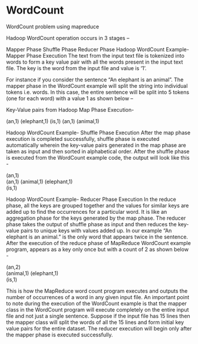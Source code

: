 # WordCount
WordCount problem using mapreduce


Hadoop WordCount operation occurs in 3 stages –

Mapper Phase
Shuffle Phase
Reducer Phase
Hadoop WordCount Example- Mapper Phase Execution
The text from the input text file is tokenized into words to form a key value pair with all the words present in the input text file. The key is the word from the input file and value is ‘1’.

For instance if you consider the sentence “An elephant is an animal”. The mapper phase in the WordCount example will split the string into individual tokens i.e. words. In this case, the entire sentence will be split into 5 tokens (one for each word) with a value 1 as shown below –

Key-Value pairs from Hadoop Map Phase Execution-

(an,1)
(elephant,1)
(is,1)
(an,1)
(animal,1)


​Hadoop WordCount Example- Shuffle Phase Execution
After the map phase execution is completed successfully, shuffle phase is executed automatically wherein the key-value pairs generated in the map phase are taken as input and then sorted in alphabetical order. After the shuffle phase is executed from the WordCount example code, the output will look like this -

(an,1)  
(an,1) 
(animal,1)
(elephant,1)  
(is,1) 





​Hadoop WordCount Example- Reducer Phase Execution
In the reduce phase, all the keys are grouped together and the values for similar keys are added up to find the occurrences for a particular word. It is like an aggregation phase for the keys generated by the map phase. The reducer phase takes the output of shuffle phase as input and then reduces the key-value pairs to unique keys with values added up. In our example “An elephant is an animal.” is the only word that appears twice in the sentence. After the execution of the reduce phase of MapReduce WordCount example program, appears as a key only once but with a count of 2 as shown below -

(an,2)  
(animal,1)
(elephant,1)  
(is,1) 

​This is how the MapReduce word count program executes and outputs the number of occurrences of a word in any given input file. An important point to note during the execution of the WordCount example is that the mapper class in the WordCount program will execute completely on the entire input file and not just a single sentence. Suppose if the input file has 15 lines then the mapper class will split the words of all the 15 lines and form initial key value pairs for the entire dataset. The reducer execution will begin only after the mapper phase is executed successfully.
